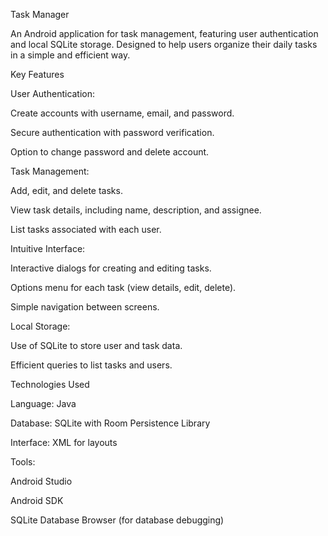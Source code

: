 Task Manager


An Android application for task management, featuring user authentication and local SQLite storage. Designed to help users organize their daily tasks in a simple and efficient way.

Key Features

User Authentication:

  Create accounts with username, email, and password.

  Secure authentication with password verification.

  Option to change password and delete account.

Task Management:

  Add, edit, and delete tasks.

  View task details, including name, description, and assignee.

  List tasks associated with each user.

Intuitive Interface:

  Interactive dialogs for creating and editing tasks.

  Options menu for each task (view details, edit, delete).

  Simple navigation between screens.

Local Storage:

  Use of SQLite to store user and task data.

  Efficient queries to list tasks and users.



Technologies Used

Language: 
  Java

Database: 
  SQLite with Room Persistence Library

Interface: 
  XML for layouts

Tools:

  Android Studio

  Android SDK

  SQLite Database Browser (for database debugging)
